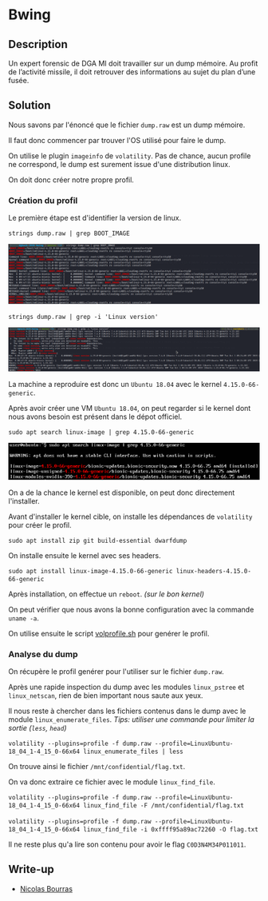 # Bwing

## Description

Un expert forensic de DGA MI doit travailler sur un dump mémoire. Au profit de l’activité missile, il doit retrouver des informations au sujet du plan d’une fusée.

## Solution

Nous savons par l'énoncé que le fichier `dump.raw` est un dump mémoire.

Il faut donc commencer par trouver l'OS utilisé pour faire le dump.

On utilise le plugin `imageinfo` de `volatility`.
Pas de chance, aucun profile ne correspond, le dump est surement issue d'une distribution linux.

On doit donc créer notre propre profil.

### Création du profil

Le première étape est d'identifier la version de linux.

```
strings dump.raw | grep BOOT_IMAGE
```

![BOOT_IMAGE](../assets/bwing_1.png)

```
strings dump.raw | grep -i 'Linux version'
```

![Linux version](../assets/bwing_2.png)

La machine a reproduire est donc un `Ubuntu 18.04` avec le kernel `4.15.0-66-generic`.

Après avoir créer une VM `Ubuntu 18.04`, on peut regarder si le kernel dont nous avons besoin est présent dans le dépot officiel.

```
sudo apt search linux-image | grep 4.15.0-66-generic
```

![apt search](../assets/bwing_3.png)

On a de la chance le kernel est disponible, on peut donc directement l'installer.

Avant d'installer le kernel cible, on installe les dépendances de `volatility` pour créer le profil.

```
sudo apt install zip git build-essential dwarfdump
```

On installe ensuite le kernel avec ses headers.

```
sudo apt install linux-image-4.15.0-66-generic linux-headers-4.15.0-66-generic
```

Après installation, on effectue un `reboot`. *(sur le bon kernel)*

On peut vérifier que nous avons la bonne configuration avec la commande `uname -a`.

On utilise ensuite le script [volprofile.sh](https://gist.github.com/andreafortuna/98af14f1fa5de2a9e1ce93afbfe24200/) pour genérer le profil.

### Analyse du dump

On récupère le profil genérer pour l'utiliser sur le fichier `dump.raw`.

Après une rapide inspection du dump avec les modules `linux_pstree` et `linux_netscan`, rien de bien important nous saute aux yeux.

Il nous reste à chercher dans les fichiers contenus dans le dump avec le module `linux_enumerate_files`. *Tips: utiliser une commande pour limiter la sortie (`less`, `head`)*

```
volatility --plugins=profile -f dump.raw --profile=LinuxUbuntu-18_04_1-4_15_0-66x64 linux_enumerate_files | less
```

On trouve ainsi le fichier `/mnt/confidential/flag.txt`.

On va donc extraire ce fichier avec le module `linux_find_file`.

```
volatility --plugins=profile -f dump.raw --profile=LinuxUbuntu-18_04_1-4_15_0-66x64 linux_find_file -F /mnt/confidential/flag.txt

volatility --plugins=profile -f dump.raw --profile=LinuxUbuntu-18_04_1-4_15_0-66x64 linux_find_file -i 0xffff95a89ac72260 -O flag.txt
```

Il ne reste plus qu'a lire son contenu pour avoir le flag `C0D3N4M34P011011`.

## Write-up

- [Nicolas Bourras](https://nicolasb.fr/blog/writeup-dghack-bwing/)
